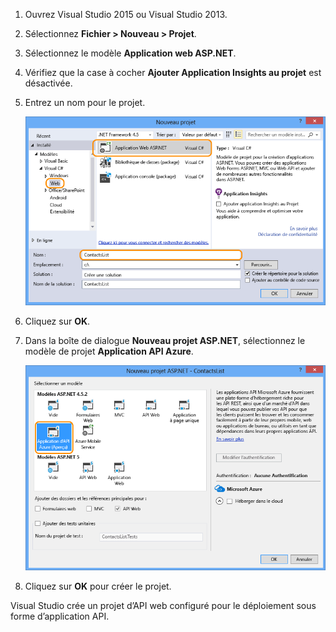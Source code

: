 1. Ouvrez Visual Studio 2015 ou Visual Studio 2013.
2. Sélectionnez **Fichier > Nouveau > Projet**.
3. Sélectionnez le modèle **Application web ASP.NET**.
4. Vérifiez que la case à cocher **Ajouter Application Insights au projet** est désactivée.
5. Entrez un nom pour le projet.
   
    ![](./media/app-service-api-create/01-filenew-v3.png)
6. Cliquez sur **OK**.
7. Dans la boîte de dialogue **Nouveau projet ASP.NET**, sélectionnez le modèle de projet **Application API Azure**.
   
    ![](./media/app-service-api-create/02-api-app-template-v3.png)
8. Cliquez sur **OK** pour créer le projet.

Visual Studio crée un projet d’API web configuré pour le déploiement sous forme d’application API.

<!---HONumber=Oct15_HO3-->